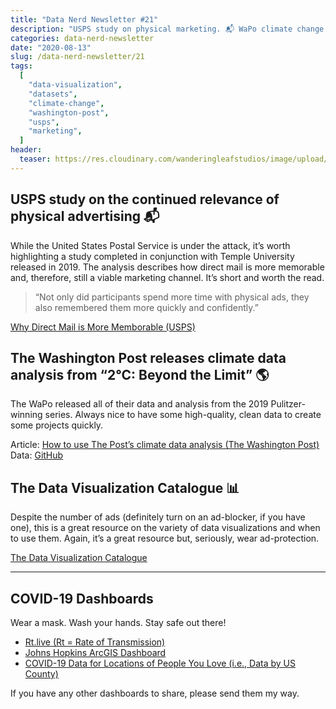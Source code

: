 ```yaml
---
title: "Data Nerd Newsletter #21"
description: "USPS study on physical marketing. 📬 WaPo climate change data released. 🌎 Data visualization catalog. 📊"
categories: data-nerd-newsletter
date: "2020-08-13"
slug: /data-nerd-newsletter/21
tags:
  [
    "data-visualization",
    "datasets",
    "climate-change",
    "washington-post",
    "usps",
    "marketing",
  ]
header:
  teaser: https://res.cloudinary.com/wanderingleafstudios/image/upload/v1587682706/chrisjmears.com/data-nerd-newsletter-og.jpg
---
```


## USPS study on the continued relevance of physical advertising 📬

While the United States Postal Service is under the attack, it’s worth highlighting a study completed in conjunction with Temple University released in 2019. The analysis describes how direct mail is more memorable and, therefore, still a viable marketing channel. It’s short and worth the read.

> “Not only did participants spend more time with physical ads, they also remembered them more quickly and confidently.”

[Why Direct Mail is More Memborable (USPS)](https://www.uspsdelivers.com/why-direct-mail-is-more-memorable/)

## The Washington Post releases climate data analysis from “2°C: Beyond the Limit” 🌎

The WaPo released all of their data and analysis from the 2019 Pulitzer-winning series. Always nice to have some high-quality, clean data to create some projects quickly.

Article: [How to use The Post’s climate data analysis (The Washington Post)](https://www.washingtonpost.com/climate-environment/2020/08/07/how-use-posts-climate-data-analysis/)<br>
Data: [GitHub](https://github.com/washingtonpost/data-2C-beyond-the-limit-usa/)

## The Data Visualization Catalogue 📊

Despite the number of ads (definitely turn on an ad-blocker, if you have one), this is a great resource on the variety of data visualizations and when to use them. Again, it’s a great resource but, seriously, wear ad-protection.

[The Data Visualization Catalogue](https://datavizcatalogue.com/index.html)

---

## COVID-19 Dashboards

Wear a mask. Wash your hands. Stay safe out there!

- [Rt.live (Rt = Rate of Transmission)](https://rt.live)
- [Johns Hopkins ArcGIS Dashboard](https://www.arcgis.com/apps/opsdashboard/index.html#/bda7594740fd40299423467b48e9ecf6)
- [COVID-19 Data for Locations of People You Love (i.e., Data by US County)](https://91-divoc.com/pages/covid-by-your-locations/)

If you have any other dashboards to share, please send them my way.
